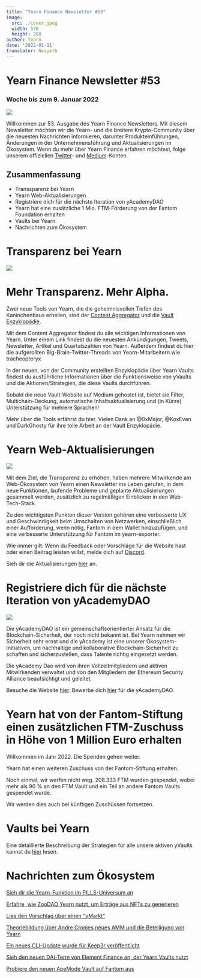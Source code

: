 ```yaml
---
title: "Yearn Finance Newsletter #53"
image:
  src: ./cover.jpeg
  width: 576
  height: 288
author: Yearn
date: '2022-01-11'
translator: Nesyeth
---
```


# Yearn Finance Newsletter #53

### Woche bis zum 9. Januar 2022

![](./image1.jpg?w=1100&h=554)

Willkommen zur 53. Ausgabe des Yearn Finance Newsletters. Mit diesem Newsletter möchten wir die Yearn- und die breitere Krypto-Community über die neuesten Nachrichten informieren, darunter Produkteinführungen, Änderungen in der Unternehmensführung und Aktualisierungen im Ökosystem. Wenn du mehr über Yearn Finance erfahren möchtest, folge unserem offiziellen [Twitter](https://twitter.com/iearnfinance)- und [Medium](https://medium.com/iearn)-Konten.

## Zusammenfassung

- Transsparenz bei Yearn
- Yearn Web-Aktualisierungen
- Registriere dich für die nächste Iteration von yAcademyDAO
- Yearn hat eine zusätzliche 1 Mio. FTM-Förderung von der Fantom Foundation erhalten
- Vaults bei Yearn
- Nachrichten zum Ökosystem

# Transparenz bei Yearn

![](./image2.jpg?w=550&h=366)

# Mehr Transparenz. Mehr Alpha.

Zwei neue Tools von Yearn, die die geheimnisvollen Tiefen des Kaninchenbaus erhellen, sind der [Content Aggregator](https://blog.yearn.finance/) und die [Vault Enzyklopädie](https://vaults.yearn.finance/).

Mit dem Content Aggregator findest du alle wichtigen Informationen von Yearn. Unter einem Link findest du die neuesten Ankündigungen, Tweets, Newsletter, Artikel und Quartalszahlen von Yearn. Außerdem findest du hier die aufgerollten Big-Brain-Twitter-Threads von Yearn-Mitarbeitern wie tracheopteryx

In der neuen, von der Community erstellten Enzyklopädie über Yearn Vaults findest du ausführliche Informationen über die Funktionsweise von yVaults und die Aktionen/Strategien, die diese Vaults durchführen.

Sobald die neue Vault-Website auf Medium gehostet ist, bietet sie Filter, Multichain-Deckung, automatische Inhaltsaktualisierung und (in Kürze) Unterstützung für mehrere Sprachen!

Mehr über die Tools erfährst du hier. Vielen Dank an @0xMajor, @KoxEvan und DarkGhosty für ihre tolle Arbeit an der Vault Enzyklopädie.

# Yearn Web-Aktualisierungen

![](./image3.jpg?w=550&h=449)


Mit dem Ziel, die Transparenz zu erhöhen, haben mehrere Mitwirkende am Web-Ökosystem von Yearn einen Newsletter ins Leben gerufen, in dem neue Funktionen, laufende Probleme und geplante Aktualisierungen gesammelt werden, zusätzlich zu regelmäßigen Einblicken in den Web-Tech-Stack.

Zu den wichtigsten Punkten dieser Version gehören eine verbesserte UX und Geschwindigkeit beim Umschalten von Netzwerken, einschließlich einer Aufforderung, wenn nötig, Fantom in dem Wallet hinzuzufügen, und eine verbesserte Unterstützung für Fantom im yearn-exporter.

Wie immer gilt: Wenn du Feedback oder Vorschläge für die Website hast oder einen Beitrag leisten willst, melde dich auf [Discord](https://discord.com/invite/yearn).

Sieh dir die Aktualisierungen [hier](https://yearnweb.substack.com/p/update-jan-5-2022?showWelcome=true) an.

# Registriere dich für die nächste Iteration von yAcademyDAO

![](./image4.jpg?w=476&h=487)

Die yAcademyDAO ist ein gemeinschaftsorientierter Ansatz für die Blockchain-Sicherheit, der noch nicht bekannt ist. Bei Yearn nehmen wir Sicherheit sehr ernst und die yAcademy ist eine unserer Ökosystem-Initiativen, um nachhaltige und kollaborative Blockchain-Sicherheit zu schaffen und sicherzustellen, dass Talente richtig eingesetzt werden.

Die yAcademy Dao wird von ihren Vollzeitmitgliedern und aktiven Mitwirkenden verwaltet und von den Mitgliedern der Ethereum Security Alliance beaufsichtigt und geleitet.

Besuche die Website [hier](https://yacademy.github.io/). Bewerbe dich [hier](https://docs.google.com/forms/d/e/1FAIpQLSfc5VUYOyG_cRpiRkymJOVoHluFOuiYMRONX-R7xRuvWM25Xg/viewform) für die yAcademyDAO.

# Yearn hat von der Fantom-Stiftung einen zusätzlichen FTM-Zuschuss in Höhe von 1 Million Euro erhalten

Willkommen im Jahr 2022. Die Spenden gehen weiter.

Yearn hat einen weiteren Zuschuss von der Fantom-Stiftung erhalten.

Noch einmal, wir werfen nicht weg. 208.333 FTM wurden gespendet, wobei mehr als 90 % an den FTM Vault und ein Teil an andere Fantom Vaults gespendet wurde.

Wir werden dies auch bei künftigen Zuschüssen fortsetzen.

# Vaults bei Yearn

Eine detaillierte Beschreibung der Strategien für alle unsere aktiven yVaults kannst du [hier](https://medium.com/yearn-state-of-the-vaults/the-vaults-at-yearn-9237905ffed3) lesen.

# Nachrichten zum Ökosystem 

[Sieh dir die Yearn-Funktion im PILLS-Universum an](https://twitter.com/pillsuniverse/status/1478321675510763520)

[Erfahre, wie ZooDAO Yearn nutzt, um Erträge aus NFTs zu generieren](https://twitter.com/ZooDAO/status/1480244287526916105)

[Lies den Vorschlag über einen "yMarkt"](https://gov.yearn.finance/t/proposal-ymarkt-the-best-buybacks-can-get/12166)

[Theoriebildung über Andre Cronjes neues AMM und die Beteiligung von Yearn](https://gov.yearn.finance/t/yfi-solid-theorycrafting/12181)

[Ein neues CLI-Update wurde für Keep3r veröffentlicht](https://twitter.com/DeFi_Wonderland/status/1478061081956343812)

[Sieh den neuen DAI-Term von Element Finance an, der Yearn Vaults nutzt](https://twitter.com/element_fi/status/1478819507829293058)

[Probiere den neuen ApeMode Vault auf Fantom aus](https://twitter.com/poolpitako/status/1479271890933923843)
